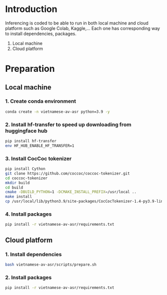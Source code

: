 # Introduction
Inferencing is coded to be able to run in both local machine and cloud platform such as Google Colab, Kaggle,...
Each one has corresponding way to install dependencies, packages.
1. Local machine
2. Cloud platform

# Preparation

## Local machine
### 1. Create conda environment
```bash
conda create -n vietnamese-av-asr python=3.9 -y
``` 

[//]: # (Make sure python's version is 3.9 in order to avoid unexpected errors)

[//]: # (Check version fo python)

[//]: # (```bash)

[//]: # (python --version #should be 3.9.*)

[//]: # (```)

[//]: # (Update python version if not matched)

[//]: # (```bash)

[//]: # (conda install --channel defaults conda python=3.10 --yes)

[//]: # (```)

### 2. Install hf-transfer to speed up downloading from huggingface hub
```bash
pip install hf-transfer
env HF_HUB_ENABLE_HF_TRANSFER=1
```

### 3. Install CocCoc tokenizer
```bash
pip install Cython
git clone https://github.com/coccoc/coccoc-tokenizer.git
cd coccoc-tokenizer
mkdir build
cd build
cmake -DBUILD_PYTHON=1 -DCMAKE_INSTALL_PREFIX=/usr/local ..
make install
cp /usr/local/lib/python3.9/site-packages/CocCocTokenizer-1.4-py3.9-linux-x86_64.egg/CocCocTokenizer.* /path/to/env/site-packages
```
### 4. Install packages
```bash
pip install -r vietnamese-av-asr/requirements.txt
```
## Cloud platform
### 1. Install dependencies 
```bash
bash vietnamese-av-asr/scripts/prepare.sh
```
### 2. Install packages
```bash
pip install -r vietnamese-av-asr/requirements.txt
```